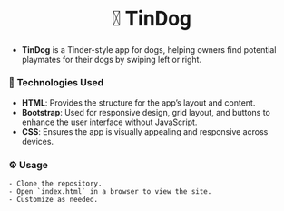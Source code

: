 <center> 
  <h1 style="font-size: 36px; font-family: 'Roboto', sans-serif; font-weight: bold;">🐶 TinDog</h1>
</center>

- **TinDog** is a Tinder-style app for dogs, helping owners find potential playmates for their dogs by swiping left or right.


### 🔧 **Technologies Used**
- **HTML**: Provides the structure for the app’s layout and content.
- **Bootstrap**: Used for responsive design, grid layout, and buttons to enhance the user interface without JavaScript.
- **CSS**: Ensures the app is visually appealing and responsive across devices.

### ⚙️ **Usage**
    - Clone the repository.
    - Open `index.html` in a browser to view the site.
    - Customize as needed.
